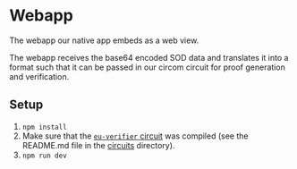 # Webapp

The webapp our native app embeds as a web view.

The webapp receives the base64 encoded SOD data and translates it into a format such that it can be passed in our circom circuit for proof generation and verification.

## Setup

1. `npm install`
2. Make sure that the [`eu-verifier` circuit](../circuits/eu-verifier) was compiled (see the README.md file in the [circuits](../circuits) directory).
3. `npm run dev`
